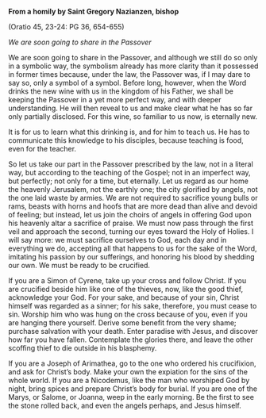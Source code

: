 

**From a homily by Saint Gregory Nazianzen, bishop**

(Oratio 45, 23-24: PG 36, 654-655)

_We are soon going to share in the Passover_

We are soon going to share in the Passover, and although we still do so only in a symbolic way, the symbolism already has more clarity than it possessed in former times because, under the law, the Passover was, if I may dare to say so, only a symbol of a symbol. Before long, however, when the Word drinks the new wine with us in the kingdom of his Father, we shall be keeping the Passover in a yet more perfect way, and with deeper understanding. He will then reveal to us and make clear what he has so far only partially disclosed. For this wine, so familiar to us now, is eternally new.

It is for us to learn what this drinking is, and for him to teach us. He has to communicate this knowledge to his disciples, because teaching is food, even for the teacher.

So let us take our part in the Passover prescribed by the law, not in a literal way, but according to the teaching of the Gospel; not in an imperfect way, but perfectly; not only for a time, but eternally. Let us regard as our home the heavenly Jerusalem, not the earthly one; the city glorified by angels, not the one laid waste by armies. We are not required to sacrifice young bulls or rams, beasts with horns and hoofs that are more dead than alive and devoid of feeling; but instead, let us join the choirs of angels in offering God upon his heavenly altar a sacrifice of praise. We must now pass through the first veil and approach the second, turning our eyes toward the Holy of Holies. I will say more: we must sacrifice ourselves to God, each day and in everything we do, accepting all that happens to us for the sake of the Word, imitating his passion by our sufferings, and honoring his blood by shedding our own. We must be ready to be crucified.

If you are a Simon of Cyrene, take up your cross and follow Christ. If you are crucified beside him like one of the thieves, now, like the good thief, acknowledge your God. For your sake, and because of your sin, Christ himself was regarded as a sinner; for his sake, therefore, you must cease to sin. Worship him who was hung on the cross because of you, even if you are hanging there yourself. Derive some benefit from the very shame; purchase salvation with your death. Enter paradise with Jesus, and discover how far you have fallen. Contemplate the glories there, and leave the other scoffing thief to die outside in his blasphemy.

If you are a Joseph of Arimathea, go to the one who ordered his crucifixion, and ask for Christ’s body. Make your own the expiation for the sins of the whole world. If you are a Nicodemus, like the man who worshiped God by night, bring spices and prepare Christ’s body for burial. If you are one of the Marys, or Salome, or Joanna, weep in the early morning. Be the first to see the stone rolled back, and even the angels perhaps, and Jesus himself.

